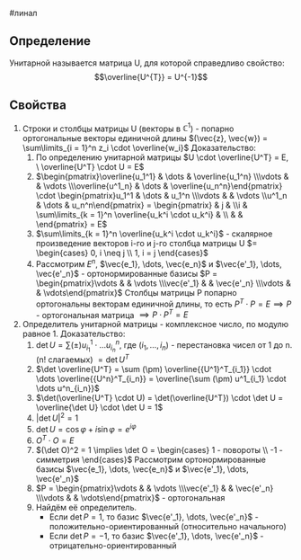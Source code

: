 #линал 
## Определение
Унитарной называется матрица U, для которой справедливо свойство: $$\overline{U^{T}} = U^{-1}$$
## Свойства
1. Строки и столбцы матрицы U (векторы в $\mathbb{C}^1$) - попарно ортогональные векторы единичной длины
	$(\vec{z}, \vec{w}) = \sum\limits_{i = 1}^n z_i \cdot \overline{w_i}$
	Доказательство:
	1. По определению унитарной матрицы $U \cdot \overline{U^T} = E, \ \overline{U^T} \cdot U = E$
	2. $\begin{pmatrix}\overline{u_1^1} & \dots & \overline{u_1^n} \\\vdots &  & \vdots \\\overline{u^1_n} & \dots & \overline{u_n^n}\end{pmatrix} \cdot \begin{pmatrix}u_1^1 & \dots & u_1^n \\\vdots &  & \vdots \\u^1_n & \dots & u_n^n\end{pmatrix} = \begin{pmatrix} & j &  \\i & \sum\limits_{k = 1}^n \overline{u_k^i \cdot u_k^i} &  \\ &  & \end{pmatrix} = E$
	3. $\sum\limits_{k = 1}^n \overline{u_k^i \cdot u_k^i}$ - скалярное произведение векторов i-го и j-го столбца матрицы U $= \begin{cases} 0, i \neq j \\ 1, i = j \end{cases}$ 
	4. Рассмотрим $E^n$, $\vec{e_1}, \dots, \vec{e_n}$ и $\vec{e'_1}, \dots, \vec{e'_n}$ - ортонормированные базисы
	$P = \begin{pmatrix}\vdots &  & \vdots \\\vec{e'_1} &  & \vec{e'_n} \\\vdots &  & \vdots\end{pmatrix}$ Столбцы матрицы P попарно ортогональны векторам единичной длины, то есть $P^T \cdot P = E \implies P$ - ортогональная матрица $\implies P \cdot P^T = E$ 
2. Определитель унитарной матрицы - комплексное число, по модулю равное 1.
	Доказательство:
	1. $\det U = \sum (\pm) u^1_{i_1} \cdot \dots u^n_{i_n}$, где $(i_1, \dots, i_n)$ - перестановка чисел от 1 до n. (n! слагаемых) $= \det U^T$
	2. $\det \overline{U^T} = \sum (\pm) \overline{{U^1}^T_{i_1}} \cdot \dots \overline{{U^n}^T_{i_n}} = \overline{\sum (\pm) u^1_{i_1} \cdot \dots u^n_{i_n}}$
	3. $\det(\overline{U^T} \cdot U) = \det(\overline{U^T}) \cdot \det U = \overline{\det U} \cdot \det U = 1$
	4. $|\det U|^2 = 1$
	5. $\det U = \cos \varphi + i \sin \varphi = e^{i \varphi}$
	6. $O^T \cdot O = E$
	7. $(\det O)^2 = 1 \implies \det O = \begin{cases} 1 - повороты \\ -1 - симметрия \end{cases}$
	Рассмотрим ортонормированные базисы $\vec{e_1}, \dots, \vec{e_n}$ и $\vec{e'_1}, \dots, \vec{e'_n}$
	1. $P = \begin{pmatrix}\vdots &  & \vdots \\\vec{e'_1} &  & \vec{e'_n} \\\vdots &  & \vdots\end{pmatrix}$ - ортогональная
	2. Найдём её определитель. 
		- Если $\det P = 1$, то базис $\vec{e'_1}, \dots, \vec{e'_n}$ - положительно-ориентированный (относительно начального)
		- Если $\det P = -1$, то базис $\vec{e'_1}, \dots, \vec{e'_n}$ - отрицательно-ориентированный